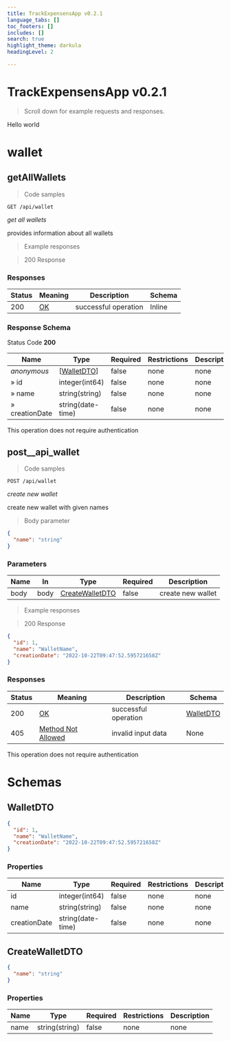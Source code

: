 ```yaml
---
title: TrackExpensensApp v0.2.1
language_tabs: []
toc_footers: []
includes: []
search: true
highlight_theme: darkula
headingLevel: 2

---
```


<!-- Generator: Widdershins v4.0.1 -->

<h1 id="trackexpensensapp">TrackExpensensApp v0.2.1</h1>

> Scroll down for example requests and responses.

Hello world

<h1 id="trackexpensensapp-wallet">wallet</h1>

## getAllWallets

<a id="opIdgetAllWallets"></a>

> Code samples

`GET /api/wallet`

*get all wallets*

provides information about all wallets

> Example responses

> 200 Response

<h3 id="getallwallets-responses">Responses</h3>

|Status|Meaning|Description|Schema|
|---|---|---|---|
|200|[OK](https://tools.ietf.org/html/rfc7231#section-6.3.1)|successful operation|Inline|

<h3 id="getallwallets-responseschema">Response Schema</h3>

Status Code **200**

|Name|Type|Required|Restrictions|Description|
|---|---|---|---|---|
|*anonymous*|[[WalletDTO](#schemawalletdto)]|false|none|none|
|» id|integer(int64)|false|none|none|
|» name|string(string)|false|none|none|
|» creationDate|string(date-time)|false|none|none|

<aside class="success">
This operation does not require authentication
</aside>

## post__api_wallet

> Code samples

`POST /api/wallet`

*create new wallet*

create new wallet with given names

> Body parameter

```json
{
  "name": "string"
}
```

<h3 id="post__api_wallet-parameters">Parameters</h3>

|Name|In|Type|Required|Description|
|---|---|---|---|---|
|body|body|[CreateWalletDTO](#schemacreatewalletdto)|false|create new wallet|

> Example responses

> 200 Response

```json
{
  "id": 1,
  "name": "WalletName",
  "creationDate": "2022-10-22T09:47:52.595721658Z"
}
```

<h3 id="post__api_wallet-responses">Responses</h3>

|Status|Meaning|Description|Schema|
|---|---|---|---|
|200|[OK](https://tools.ietf.org/html/rfc7231#section-6.3.1)|successful operation|[WalletDTO](#schemawalletdto)|
|405|[Method Not Allowed](https://tools.ietf.org/html/rfc7231#section-6.5.5)|invalid input data|None|

<aside class="success">
This operation does not require authentication
</aside>

# Schemas

<h2 id="tocS_WalletDTO">WalletDTO</h2>
<!-- backwards compatibility -->
<a id="schemawalletdto"></a>
<a id="schema_WalletDTO"></a>
<a id="tocSwalletdto"></a>
<a id="tocswalletdto"></a>

```json
{
  "id": 1,
  "name": "WalletName",
  "creationDate": "2022-10-22T09:47:52.595721658Z"
}

```

### Properties

|Name|Type|Required|Restrictions|Description|
|---|---|---|---|---|
|id|integer(int64)|false|none|none|
|name|string(string)|false|none|none|
|creationDate|string(date-time)|false|none|none|

<h2 id="tocS_CreateWalletDTO">CreateWalletDTO</h2>
<!-- backwards compatibility -->
<a id="schemacreatewalletdto"></a>
<a id="schema_CreateWalletDTO"></a>
<a id="tocScreatewalletdto"></a>
<a id="tocscreatewalletdto"></a>

```json
{
  "name": "string"
}

```

### Properties

|Name|Type|Required|Restrictions|Description|
|---|---|---|---|---|
|name|string(string)|false|none|none|

